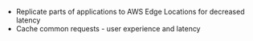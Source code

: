 - Replicate parts of applications to AWS Edge Locations for decreased latency
- Cache common requests - user experience and latency
